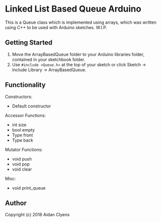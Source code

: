 # Linked List Based Queue Arduino
This is a Queue class which is implemented using arrays, which was written using C++ to be used with Arduino sketches.
W.I.P.

## Getting Started
1. Move the ArrayBasedQueue folder to your Arduino libraries folder, contained in your sketchbook folder.
2. Use `#include <Queue.h>` at the top of your sketch or click Sketch -> Include Library -> ArrayBasedQueue.

## Functionality
Constructors:
- Default constructor

Accessor Functions:
- int size
- bool empty
- Type front
- Type back

Mutator Functions:
- void push
- void pop
- void clear

Misc:
- void print_queue

## Author
Copyright (c) 2018 Aidan Clyens
